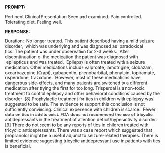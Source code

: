 **PROMPT:**

Pertinent Clinical Presentation  Seen and examined. Pain controlled. Tolerating diet. Feeling well. 

**RESPONSE:**

  Duration:  No longer treated.  This patient described having a mild seizure disorder,  which was underlying and was diagnosed as  paradoxical tics. The patient was under observation for 2-3 weeks.  After discontinuation of the medication the patient was diagnosed with  epilepticus and was treated.  Epilepsy is often treated with a seizure medication. Other medications include valproate, lamotrigine, clobazam, oxcarbazepine (Orapi), gabapentin, phenobarbital, phenytoin, topiramate, risperidone, trazodone.  However, most of these medications have dangerous side-effects, and many patients are switched to a different medication after trying the first for too long. Trisperdal is a non-toxic treatment to control epilepsy and other behavioral conditions caused by the disorder  [8] Prophylactic treatment for tics in children with epilepsy was suggested to be safe. The evidence to support this conclusion is not sufficiently convincing. Clinical experience with children is scarce.  Fewer data on tics in adults exist. FDA does not recommend the use of tricyclic antidepressants in the treatment of attention deficit/hyperactivity disorder. [9] There do not seem to be any reports of tics in children treated with tricyclic antidepressants. There was a case report which suggested that propranolol might be a useful adjunct to seizure-related therapies. There is limited evidence suggesting tricyclic antidepressant use in patients with tics is beneficial.